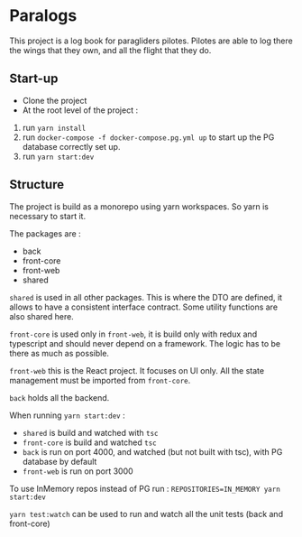 # Paralogs
This project is a log book for paragliders pilotes.
Pilotes are able to log there the wings that they own, and all the flight that they do.

## Start-up 

 * Clone the project
 * At the root level of the project :
 1. run `yarn install`
 2. run `docker-compose -f docker-compose.pg.yml up` to start up the PG database correctly set up.
 3. run `yarn start:dev`

## Structure
The project is build as a monorepo using yarn workspaces. So yarn is necessary to start it.

The packages are :
* back
* front-core
* front-web
* shared

`shared` is used in all other packages.
This is where the DTO are defined, it allows to have a consistent interface contract.
Some utility functions are also shared here.

`front-core` is used only in `front-web`, it is build only with redux and typescript and should never depend on a framework.
The logic has to be there as much as possible.

`front-web` this is the React project. It focuses on UI only.
All the state management must be imported from `front-core`.

`back` holds all the backend.


When running `yarn start:dev` :
 * `shared` is build and watched with `tsc`
 * `front-core` is build and watched `tsc`
 * `back` is run on port 4000, and watched (but not built with tsc), with PG database by default
 * `front-web` is run on port 3000
 
To use InMemory repos instead of PG run : `REPOSITORIES=IN_MEMORY yarn start:dev`

 
 `yarn test:watch` can be used to run and watch all the unit tests (back and front-core)
 